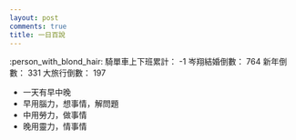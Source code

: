 ```yaml
---
layout: post
comments: true
title: 一日百說
---
```


:person_with_blond_hair:
騎單車上下班累計： -1
岑翔結婚倒數： 764
新年倒數： 331
大旅行倒數： 197

- 一天有早中晚
- 早用腦力，想事情，解問題
- 中用勞力，做事情
- 晚用靈力，情事情
